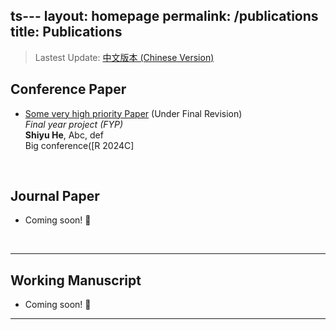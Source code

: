 ts---
layout: homepage
permalink: /publications
title: Publications
---

> Lastest Update: [中文版本 (Chinese Version)](http://shiyuhe.com/assets/file/curriculum_vitae.pdf)

## Conference Paper

- [Some very high priority Paper](http://shiyuhe.com/file/404/) (Under Final Revision)<br>*Final year project (FYP)*<br>**Shiyu He**, Abc, def<br>Big conference([R 2024C]


  <br>

## Journal Paper

- Coming soon! 🚀

  <br>

---

## Working Manuscript
- Coming soon! 🚀
  <br>

---
